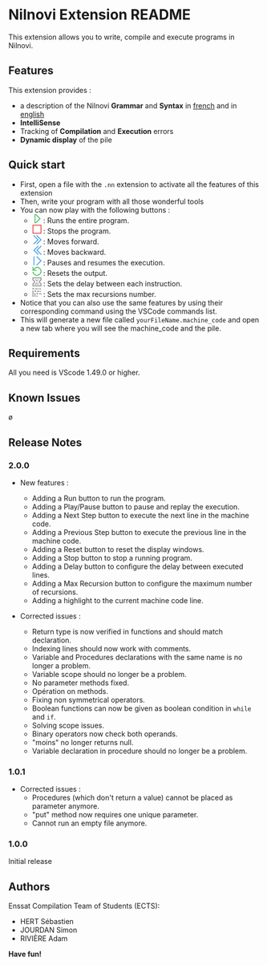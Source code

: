 # **Nilnovi Extension README**

This extension allows you to write, compile and execute programs in Nilnovi.

## **Features**

This extension provides :
- a description of the Nilnovi **Grammar** and **Syntax** in [french](./doc/Nilnovi-Documentation-Fr.MD) and in [english](./doc/Nilnovi-Documentation.MD)
- **IntelliSense**
- Tracking of **Compilation** and **Execution** errors
- **Dynamic display** of the pile

## **Quick start**

* First, open a file with the ```.nn``` extension to activate all the features of this extension
* Then, write your program with all those wonderful tools
* You can now play with the following buttons :
  * ![](./src/icons/PlayButton.png) : Runs the entire program.
  * ![](./src/icons/StopButton.png) : Stops the program.
  * ![](./src/icons/ForwardButton.png) : Moves forward.
  * ![](./src/icons/BackwardButton.png) : Moves backward.
  * ![](./src/icons/PlayPauseButton.png) : Pauses and resumes the execution.
  * ![](./src/icons/ResetButton.png) : Resets the output.
  * ![](./src/icons/DelayButton.png) : Sets the delay between each instruction.
  * ![](./src/icons/MaxRecButton.png) : Sets the max recursions number.
* Notice that you can also use the same features by using their corresponding command using the VSCode commands list.
* This will generate a new file called ```yourFileName.machine_code``` and open a new tab where you will see the machine_code and the pile.


## **Requirements**

All you need is VScode 1.49.0 or higher.

## **Known Issues**

ø

## **Release Notes**



### **2.0.0**

- New features :
  - Adding a Run button to run the program.
  - Adding a Play/Pause button to pause and replay the execution.
  - Adding a Next Step button to execute the next line in the machine code.
  - Adding a Previous Step button to execute the previous line in the machine code.
  - Adding a Reset button to reset the display windows.
  - Adding a Stop button to stop a running program.
  - Adding a Delay button to configure the delay between executed lines.
  - Adding a Max Recursion button to configure the maximum number of recursions.
  - Adding a highlight to the current machine code line.

- Corrected issues :
  - Return type is now verified in functions and should match declaration.
  - Indexing lines should now work with comments.
  - Variable and Procedures declarations with the same name is no longer a problem.
  - Variable scope should no longer be a problem.
  - No parameter methods fixed.
  - Opération on methods.
  - Fixing non symmetrical operators.
  - Boolean functions can now be given as boolean condition in ```while``` and ```if```.
  - Solving scope issues.
  - Binary operators now check both operands.
  - "moins" no longer returns null.
  - Variable declaration in procedure should no longer be a problem.


### **1.0.1**

 - Corrected issues :
	- Procedures (which don't return a value) cannot be placed as parameter anymore.
	- "put" method now requires one unique parameter.
	- Cannot run an empty file anymore.

### **1.0.0**

Initial release



## **Authors**

Enssat Compilation Team of Students (ECTS):
- HERT Sébastien
- JOURDAN Simon
- RIVIÈRE Adam

**Have fun!**
